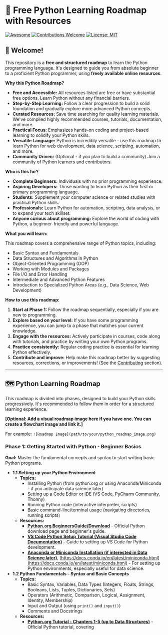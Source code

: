 # 🐍 Free Python Learning Roadmap with Resources

[![Awesome](https://awesome.re/badge.svg)](https://awesome.re)
[![Contributions Welcome](https://img.shields.io/badge/contributions-welcome-brightgreen.svg?style=flat)](https://github.com/[YOUR_GITHUB_USERNAME/YOUR_REPO_NAME](https://github.com/newloverofcode2025/Python-Projects---Showcasing)/blob/main/CONTRIBUTING.md)
[![License: MIT](https://img.shields.io/badge/License-MIT-yellow.svg)](https://opensource.org/licenses/MIT)

## 👋 Welcome!

This repository is a **free and structured roadmap** to learn the Python programming language. It's designed to guide you from absolute beginner to a proficient Python programmer, using **freely available online resources**.

**Why this Python Roadmap?**

* **Free and Accessible:** All resources listed are free or have substantial free options. Learn Python without any financial barriers.
* **Step-by-Step Learning:** Follow a clear progression to build a solid foundation and gradually explore more advanced Python concepts.
* **Curated Resources:** Save time searching for quality learning materials. We've compiled highly recommended courses, tutorials, documentation, and more.
* **Practical Focus:** Emphasizes hands-on coding and project-based learning to solidify your Python skills.
* **Versatile Language:** Python is incredibly versatile - use this roadmap to learn Python for web development, data science, scripting, automation, and more.
* **Community Driven:** (Optional - if you plan to build a community) Join a community of Python learners and contributors.

**Who is this for?**

* **Complete Beginners:** Individuals with no prior programming experience.
* **Aspiring Developers:**  Those wanting to learn Python as their first or primary programming language.
* **Students:** Supplement your computer science or related studies with practical Python skills.
* **Professionals:**  Learn Python for automation, scripting, data analysis, or to expand your tech skillset.
* **Anyone curious about programming:** Explore the world of coding with Python, a beginner-friendly and powerful language.

**What you will learn:**

This roadmap covers a comprehensive range of Python topics, including:

* Basic Syntax and Fundamentals
* Data Structures and Algorithms in Python
* Object-Oriented Programming (OOP)
* Working with Modules and Packages
* File I/O and Error Handling
* Intermediate and Advanced Python Features
* Introduction to Specialized Python Areas (e.g., Data Science, Web Development)

**How to use this roadmap:**

1. **Start at Phase 1:** Follow the roadmap sequentially, especially if you are new to programming.
2. **Explore based on your level:** If you have some programming experience, you can jump to a phase that matches your current knowledge.
3. **Engage with the resources:** Actively participate in courses, code along with tutorials, and practice by writing your own Python programs.
4. **Practice consistently:** Regular coding practice is essential for learning Python effectively.
5. **Contribute and improve:** Help make this roadmap better by suggesting resources, corrections, or improvements! (See the [Contributing](#contributing) section).

---

## 🗺️ Python Learning Roadmap

This roadmap is divided into phases, designed to build your Python skills progressively. It's recommended to follow them in order for a structured learning experience.

**[Optional: Add a visual roadmap image here if you have one.  You can create a flowchart image and link it.]**

For example:
`![Roadmap Image](path/to/your/python_roadmap_image.png)`

### Phase 1: Getting Started with Python - Beginner Basics

**Goal:**  Master the fundamental concepts and syntax to start writing basic Python programs.

*   **1.1 Setting up your Python Environment**
    *   **Topics:**
        *   Installing Python (from python.org or using Anaconda/Miniconda - if you anticipate data science later)
        *   Setting up a Code Editor or IDE (VS Code, PyCharm Community, Thonny)
        *   Running Python code (interactive interpreter, scripts)
        *   Basic command-line/terminal usage (navigating directories, running scripts)
    *   **Resources:**
        *   [**Python.org BeginnersGuide/Download**](https://www.python.org/downloads/) - Official Python download page and beginner's guide.
        *   [**VS Code Python Setup Tutorial (Visual Studio Code Documentation)**](https://code.visualstudio.com/docs/python/python-tutorial) - Guide to setting up VS Code for Python development.
        *   [**Anaconda or Miniconda Installation (if interested in Data Science later)**](https://www.anaconda.com/products/distribution), [https://docs.conda.io/en/latest/miniconda.html](https://docs.conda.io/en/latest/miniconda.html) -  For setting up Python environments, especially useful for data science.
*   **1.2 Python Fundamentals - Syntax and Basic Concepts**
    *   **Topics:**
        *   Basic Syntax, Variables, Data Types (Integers, Floats, Strings, Booleans, Lists, Tuples, Dictionaries, Sets)
        *   Operators (Arithmetic, Comparison, Logical, Assignment, Identity, Membership)
        *   Input and Output (using `print()` and `input()`)
        *   Comments and Docstrings
    *   **Resources:**
        *   [**Python.org Tutorial - Chapters 1-5 (up to Data Structures)**](https://docs.python.org/3/tutorial/) - Official Python tutorial, covering
